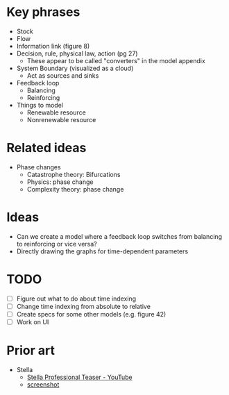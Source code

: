 # Key phrases
- Stock
- Flow
- Information link (figure 8)
- Decision, rule, physical law, action (pg 27)
  - These appear to be called "converters" in the model appendix
- System Boundary (visualized as a cloud)
  - Act as sources and sinks
- Feedback loop
  - Balancing
  - Reinforcing
- Things to model
  - Renewable resource
  - Nonrenewable resource

# Related ideas
- Phase changes
  - Catastrophe theory: Bifurcations
  - Physics: phase change
  - Complexity theory: phase change

# Ideas
- Can we create a model where a feedback loop switches from balancing to reinforcing or vice versa?
- Directly drawing the graphs for time-dependent parameters

# TODO
- [ ] Figure out what to do about time indexing
- [ ] Change time indexing from absolute to relative
- [ ] Create specs for some other models (e.g. figure 42)
- [ ] Work on UI

# Prior art
- Stella
  - [Stella Professional Teaser - YouTube](https://youtu.be/n0cMVfc59IQ?t=2)
  - [screenshot](https://iseesystems.com/images/products/stella-professional-product-monitor.png)
